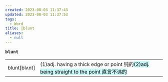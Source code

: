 ```yaml
---
created: 2023-08-03 11:37:43
updated: 2023-08-03 11:37:53
tags:
  - Word
title: 📖blunt
aliases:
  - null
---
```


<pre><strong>blunt</strong></pre>
|   |   |
|---|---|
|blunt[blʌnt]|(1)adj. having a thick edge or point 钝的<mark style="background: #ABF7F7A6;">(2)adj. being straight to the point 直⾔不讳的</mark>|